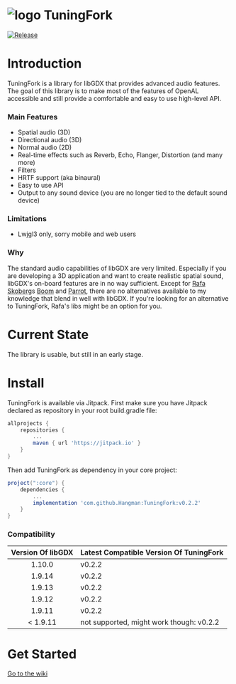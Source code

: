 # ![logo](https://github.com/Hangman/TuningFork/blob/master/pageBin/logo.png) TuningFork
[![Release](https://jitpack.io/v/Hangman/TuningFork.svg)](https://jitpack.io/#Hangman/TuningFork)

# Introduction
TuningFork is a library for libGDX that provides advanced audio features. The goal of this library is to make most of the features of OpenAL accessible and still provide a comfortable and easy to use high-level API.

### Main Features
* Spatial audio (3D)
* Directional audio (3D)
* Normal audio (2D)
* Real-time effects such as Reverb, Echo, Flanger, Distortion (and many more)
* Filters
* HRTF support (aka binaural)
* Easy to use API
* Output to any sound device (you are no longer tied to the default sound device)

### Limitations
* Lwjgl3 only, sorry mobile and web users

### Why
The standard audio capabilities of libGDX are very limited. Especially if you are developing a 3D application and want to create realistic spatial sound, libGDX's on-board features are in no way sufficient.
Except for [Rafa Skoberg](https://github.com/rafaskb)s [Boom](https://github.com/rafaskb/Parrot) and [Parrot](https://github.com/rafaskb/Parrot), there are no alternatives available to my knowledge that blend in well with libGDX.
If you're looking for an alternative to TuningFork, Rafa's libs might be an option for you.

# Current State
The library is usable, but still in an early stage.

# Install
TuningFork is available via Jitpack.
First make sure you have Jitpack declared as repository in your root build.gradle file:
```groovy
allprojects {
    repositories {
        ...
        maven { url 'https://jitpack.io' }
    }
}
```

Then add TuningFork as dependency in your core project: 

```groovy
project(":core") {
    dependencies {
    	...
        implementation 'com.github.Hangman:TuningFork:v0.2.2'
    }
}
```
### Compatibility
| Version Of libGDX | Latest Compatible Version Of TuningFork |
|      :----:         | :---                          |
| 1.10.0 | v0.2.2 |
| 1.9.14 | v0.2.2 |
| 1.9.13 | v0.2.2 |
| 1.9.12 | v0.2.2 |
| 1.9.11 | v0.2.2 |
| < 1.9.11 | not supported, might work though: v0.2.2 |

# Get Started
[Go to the wiki](https://github.com/Hangman/TuningFork/wiki)
